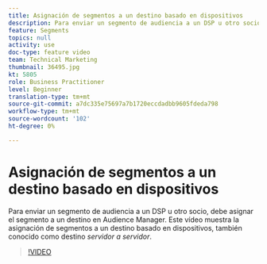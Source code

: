 ```yaml
---
title: Asignación de segmentos a un destino basado en dispositivos
description: Para enviar un segmento de audiencia a un DSP u otro socio, debe asignar el segmento a un destino en Audience Manager. Este vídeo muestra la asignación de segmentos a un destino basado en dispositivos, también conocido como destino "servidor a servidor".
feature: Segments
topics: null
activity: use
doc-type: feature video
team: Technical Marketing
thumbnail: 36495.jpg
kt: 5805
role: Business Practitioner
level: Beginner
translation-type: tm+mt
source-git-commit: a7dc335e75697a7b1720eccdadbb9605fdeda798
workflow-type: tm+mt
source-wordcount: '102'
ht-degree: 0%

---
```



# Asignación de segmentos a un destino basado en dispositivos

Para enviar un segmento de audiencia a un DSP u otro socio, debe asignar el segmento a un destino en Audience Manager. Este vídeo muestra la asignación de segmentos a un destino basado en dispositivos, también conocido como destino _servidor a servidor_.

>[!VIDEO](https://video.tv.adobe.com/v/36495/?quality=12&learn=on)
